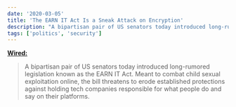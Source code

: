 ```yaml
---
date: '2020-03-05'
title: 'The EARN IT Act Is a Sneak Attack on Encryption'
description: "A bipartisan pair of US senators today introduced long-rumored legislation known as the EARN IT Act. Meant to combat child sexual exploitation online, the bill threatens to erode established protections against holding tech companies responsible for what people do and say on their platforms."
tags: ['politics', 'security']
---
```


**[Wired:](https://www.wired.com/story/earn-it-act-sneak-attack-on-encryption/)**

> A bipartisan pair of US senators today introduced long-rumored legislation known as the EARN IT Act. Meant to combat child sexual exploitation online, the bill threatens to erode established protections against holding tech companies responsible for what people do and say on their platforms.<!-- excerpt -->

